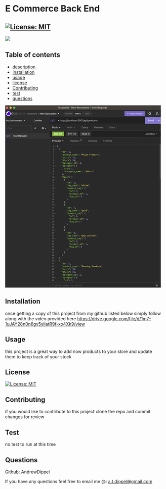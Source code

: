 # E Commerce Back End
  ## [![License: MIT](https://img.shields.io/badge/License-MIT-yellow.svg)](https://opensource.org/licenses/MIT)
  ![](lib/Screen%20Shot%202022-10-10%20at%2010.06.14%20pm.png)
  ## Table of contents
* [description](#description)
* [Installation](#Installation)
* [usage](#Usage)
* [license](#License)
* [Contributing](#Contributing)
* [test](#Test)
* [questions](#Questions)


![](Assets/Screen%20Shot%202022-10-31%20at%207.17.19%20pm.png)
## Installation
once getting a copy of this project from my github listed below simply follow along with the video provided here
https://drive.google.com/file/d/1m7-1uJAY28n0n6gv5yiIatR9f-xo4Xk9/view
## Usage
this project is a great way to add now products to your store and update them to keep track of your stock
## License
[![License: MIT](https://img.shields.io/badge/License-MIT-yellow.svg)](https://opensource.org/licenses/MIT)
## Contributing
if you would like to contribute to this project clone the repo and commit changes for review
## Test
no test to run at this time
## Questions
Github: AndrewDippel 

If you have any questions feel free to email me @: a.t.dippel@gmail.com

